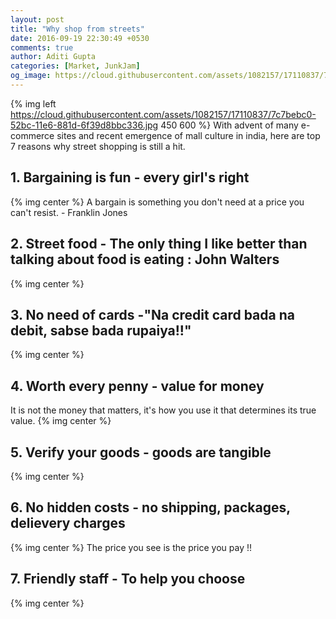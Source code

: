 ```yaml
---
layout: post
title: "Why shop from streets"
date: 2016-09-19 22:30:49 +0530
comments: true
author: Aditi Gupta
categories: [Market, JunkJam]
og_image: https://cloud.githubusercontent.com/assets/1082157/17110837/7c7bebc0-52bc-11e6-881d-6f39d8bbc336.jpg
---
```

{% img left https://cloud.githubusercontent.com/assets/1082157/17110837/7c7bebc0-52bc-11e6-881d-6f39d8bbc336.jpg 450 600 %}
With advent of many e-commerce sites and recent emergence of mall culture in india, here are top 7 reasons why street shopping is still a hit.
<!-- more -->


## 1. Bargaining is fun - every girl's right
{% img center %}
A bargain is something you don't need at a price you can't resist. - Franklin Jones

## 2. Street food - The only thing I like better than talking about food is eating : John Walters
{% img center %}

## 3. No need of cards -"Na credit card bada na debit, sabse bada rupaiya!!"
{% img center %}

## 4. Worth every penny - value for money
It is not the money that matters, it's how you use it that determines its true value.
{% img center %}

## 5. Verify your goods - goods are tangible
{% img center %}

## 6. No hidden costs - no shipping, packages, delievery charges
{% img center %}
The price you see is the price you pay !!

## 7. Friendly staff - To help you choose
{% img center %}
